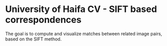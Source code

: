 # University of Haifa CV - SIFT based correspondences
The goal is to compute and visualize matches between related image pairs, based on the SIFT method.
